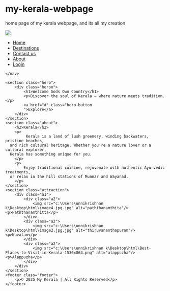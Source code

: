 # my-kerala-webpage
home page of my kerala webpage, and its all my creation
<!DOCTYPE html>
<html lang="en">
<head>
    <meta charset="UTF-8">
    <meta name="viewport" content="width=device-width, initial-scale=1.0">
    <title>mykerala</title>
    <link rel="stylesheet" href="mykerala.css">
    <link rel="mykerala" href="mykerala.js">
</head>
<body >
    <nav class="navbar">
        <div class="logo"><img class="logoo" src="c:\Users\unnikrishnan k\Desktop\html\Kerala.webp"></div>
        <ul class="nav-links">
            <li><a href="#">Home</a></li>
            <li><a href="#">Destinations</a></li>
            <li><a href="#">Contact us</a></li>
            <li><a href="#">About</a></li>
            <li><a href="#">Login</a></li>
        </ul>
        
    </nav>
  
    <section class="hero">
        <div class="heroo">
            <h1>Welcome Gods Own Country</h1>
            <p>Discover the soul of Kerala — where nature meets tradition.</p>
            <a href="#" class="hero-button
            ">Explore</a>
        </div>
    </section>
    <section class="about">
        <h2>Kerala</h2>
        <p>
             Kerala is a land of lush greenery, winding backwaters, pristine beaches,
      and rich cultural heritage. Whether you're a nature lover or a cultural explorer,
      Kerala has something unique for you.
        </p>
        <p>
            Enjoy traditional cuisine, rejuvenate with authentic Ayurvedic treatments,
      or relax in the hill stations of Munnar and Wayanad.
        </p>
    </section>
    <section class="attraction">
        <div class="a1">
            <div class="a2">
                <img src="c:\Users\unnikrishnan k\Desktop\html\image4.jpg.jpg" alt="paththanamthita"/><p>Paththanamthitta</p>
            </div>
            <div class="a2">
                <img src="c:\Users\unnikrishnan k\Desktop\html\image2.jpg.jpg" alt="thiruvananthapuram"/><p>Kovalam</p>
            </div>
            <div class="a2">
                <img src="c:\Users\unnikrishnan k\Desktop\html\Best-Places-to-Visit-in-Kerala-1536x864.png" alt="alappuzha"/><p>Alappuzha</p>
            </div>
        </div>
    </section>
    <footer class="footer">
        <p>© 2025 My Kerala | All Rights Reserved</p>
    </footer>


</body>
</html>
